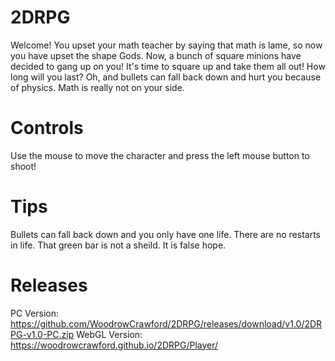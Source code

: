 # 2DRPG
Welcome! You upset your math teacher by saying that math is lame, so now you have upset the shape Gods.
Now, a bunch of square minions have decided to gang up on you! It's time to square up and take them all out! How long will you last?
Oh, and bullets can fall back down and hurt you because of physics. Math is really not on your side.


# Controls
Use the mouse to move the character and press the left mouse button to shoot! 

# Tips
Bullets can fall back down and you only have one life. There are no restarts in life.
That green bar is not a sheild. It is false hope.

# Releases
PC Version: https://github.com/WoodrowCrawford/2DRPG/releases/download/v1.0/2DRPG-v1.0-PC.zip
WebGL Version: https://woodrowcrawford.github.io/2DRPG/Player/
